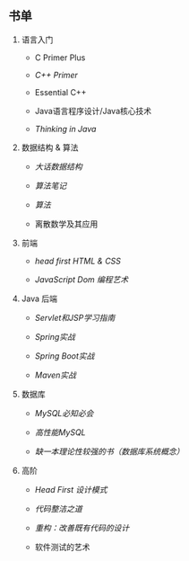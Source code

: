 ## 书单

1. 语言入门
   + C Primer Plus

   + *C++ Primer*

   + Essential C++

   + Java语言程序设计/Java核心技术

   + *Thinking in Java*

2. 数据结构 & 算法

   + *大话数据结构*

   + *算法笔记*

   + *算法*

   + 离散数学及其应用

3. 前端
   + *head first HTML & CSS*

   + *JavaScript Dom 编程艺术*

4. Java 后端
   + *Servlet和JSP学习指南*

   + *Spring实战*

   + *Spring Boot实战*

   + *Maven实战*

5. 数据库
   + *MySQL必知必会*

   + *高性能MySQL*

   + *缺一本理论性较强的书（数据库系统概念）*

6. 高阶
   + *Head First 设计模式*

   + *代码整洁之道*

   + *重构：改善既有代码的设计*

   + 软件测试的艺术

